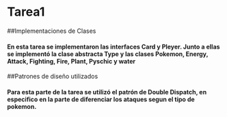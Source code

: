 # Tarea1

##Implementaciones de Clases
#### En esta tarea se implementaron las interfaces Card y Pleyer. Junto a ellas se implementó la clase abstracta Type y las clases Pokemon, Energy, Attack, Fighting, Fire, Plant, Pyschic y water

##Patrones de diseño utilizados
#### Para esta parte de la tarea se utilizó el patrón de Double Dispatch, en especifico en la parte de diferenciar los ataques segun el tipo de pokemon.
